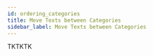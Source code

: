 ```yaml
---
id: ordering_categories
title: Move Texts between Categories
sidebar_label: Move Texts between Categories
---
```


TKTKTK
